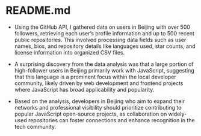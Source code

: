 # README.md

- Using the GitHub API, I gathered data on users in Beijing with over 500 followers, retrieving each user’s profile information and up to 500 recent public repositories. This involved processing data fields such as user names, bios, and repository details like languages used, star counts, and license information into organized CSV files.

- A surprising discovery from the data analysis was that a large portion of high-follower users in Beijing primarily work with JavaScript, suggesting that this language is a prominent focus within the local developer community, likely driven by web development and frontend projects where JavaScript has broad applicability and popularity.

- Based on the analysis, developers in Beijing who aim to expand their networks and professional visibility should prioritize contributing to popular JavaScript open-source projects, as collaboration on widely-used repositories can foster connections and enhance recognition in the tech community.